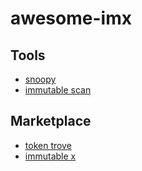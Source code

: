 # awesome-imx

## Tools
- [snoopy](snoopy.tools)
- [immutable scan](https://immutascan.io/)

## Marketplace
- [token trove](https://tokentrove.com/)
- [immutable x](https://market.x.immutable.com/)

